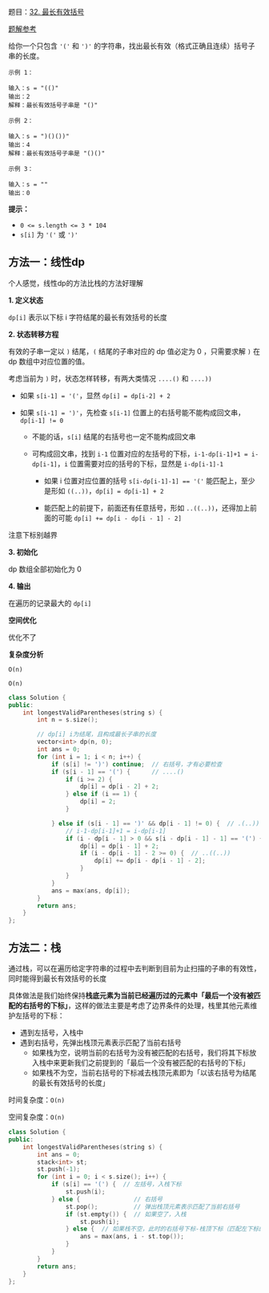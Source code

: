题目：[32. 最长有效括号](https://leetcode-cn.com/problems/longest-valid-parentheses/)

[题解参考](https://leetcode-cn.com/problems/longest-valid-parentheses/solution/zui-chang-you-xiao-gua-hao-by-leetcode-solution/)

给你一个只包含 `'('` 和 `')'` 的字符串，找出最长有效（格式正确且连续）括号子串的长度。

```
示例 1：

输入：s = "(()"
输出：2
解释：最长有效括号子串是 "()"

示例 2：

输入：s = ")()())"
输出：4
解释：最长有效括号子串是 "()()"

示例 3：

输入：s = ""
输出：0
```

**提示：**

- `0 <= s.length <= 3 * 104`
- `s[i]` 为 `'('` 或 `')'`

## 方法一：线性dp

个人感觉，线性dp的方法比栈的方法好理解

**1. 定义状态**

`dp[i]` 表示以下标 i 字符结尾的最长有效括号的长度

**2. 状态转移方程**

有效的子串一定以 `)` 结尾，`(` 结尾的子串对应的 dp 值必定为 0 ，只需要求解 `)` 在 dp 数组中对应位置的值。

考虑当前为 `)` 时，状态怎样转移，有两大类情况 `....()` 和 `....))`

- 如果 `s[i-1] = '('`，显然 `dp[i] = dp[i-2] + 2`

- 如果 `s[i-1] = ')'`，先检查 `s[i-1]` 位置上的右括号能不能构成回文串，`dp[i-1] != 0`

  - 不能的话，`s[i]` 结尾的右括号也一定不能构成回文串

  - 可构成回文串，找到 `i-1` 位置对应的左括号的下标，`i-1-dp[i-1]+1 = i-dp[i-1]`，`i` 位置需要对应的括号的下标，显然是 `i-dp[i-1]-1`

    - 如果 i 位置对应位置的括号 `s[i-dp[i-1]-1] == '('` 能匹配上，至少是形如 `((..))`，`dp[i] = dp[i-1] + 2`

    - 能匹配上的前提下，前面还有任意括号，形如 `..((..))`，还得加上前面的可能 `dp[i] += dp[i - dp[i - 1] - 2]`

注意下标别越界

**3. 初始化**

dp 数组全部初始化为 0 

**4. 输出**

在遍历的记录最大的 `dp[i]`

**空间优化**

优化不了

**复杂度分析**

`O(n)`

`O(n)`

```cpp
class Solution {
public:
    int longestValidParentheses(string s) {
        int n = s.size();

        // dp[i] i为结尾，且构成最长子串的长度
        vector<int> dp(n, 0);
        int ans = 0;
        for (int i = 1; i < n; i++) {
            if (s[i] != ')') continue;  // 右括号，才有必要检查
            if (s[i - 1] == '(') {      // ....()
                if (i >= 2) {
                    dp[i] = dp[i - 2] + 2;
                } else if (i == 1) {
                    dp[i] = 2;
                }

            } else if (s[i - 1] == ')' && dp[i - 1] != 0) {  // .(..))
                // i-1-dp[i-1]+1 = i-dp[i-1]
                if (i - dp[i - 1] > 0 && s[i - dp[i - 1] - 1] == '(') {  // ((..))
                    dp[i] = dp[i - 1] + 2;
                    if (i - dp[i - 1] - 2 >= 0) {  // ..((..))
                        dp[i] += dp[i - dp[i - 1] - 2];
                    }
                }
            }
            ans = max(ans, dp[i]);
        }
        return ans;
    }
};
```



## 方法二：栈

通过栈，可以在遍历给定字符串的过程中去判断到目前为止扫描的子串的有效性，同时能得到最长有效括号的长度

具体做法是我们始终保持**栈底元素为当前已经遍历过的元素中「最后一个没有被匹配的右括号的下标」**，这样的做法主要是考虑了边界条件的处理，栈里其他元素维护左括号的下标：

- 遇到左括号，入栈中
- 遇到右括号，先弹出栈顶元素表示匹配了当前右括号
  - 如果栈为空，说明当前的右括号为没有被匹配的右括号，我们将其下标放入栈中来更新我们之前提到的「最后一个没有被匹配的右括号的下标」
  - 如果栈不为空，当前右括号的下标减去栈顶元素即为「以该右括号为结尾的最长有效括号的长度」

时间复杂度：`O(n)`

空间复杂度：`O(n)`

```cpp
class Solution {
public:
    int longestValidParentheses(string s) {
        int ans = 0;
        stack<int> st;
        st.push(-1);
        for (int i = 0; i < s.size(); i++) {
            if (s[i] == '(') {  // 左括号，入栈下标
                st.push(i);
            } else {               // 右括号
                st.pop();          // 弹出栈顶元素表示匹配了当前右括号
                if (st.empty()) {  // 如果空了，入栈
                    st.push(i);
                } else {  // 如果栈不空，此时的右括号下标-栈顶下标（匹配左下标的前一位）
                    ans = max(ans, i - st.top());
                }
            }
        }
        return ans;
    }
};
```


